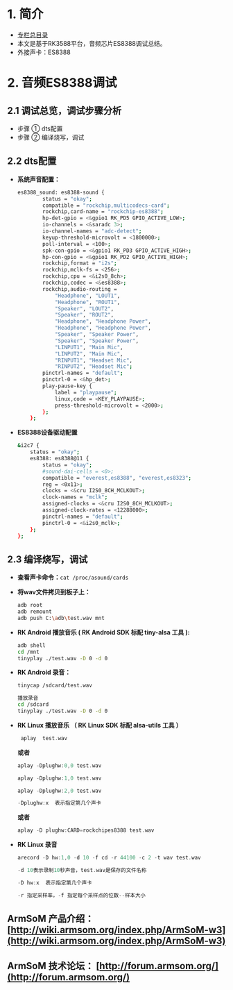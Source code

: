 # 1. 简介
- [专栏总目录](https://blog.csdn.net/nb124667390/article/details/130725546)
- 本文是基于RK3588平台，音频芯片ES8388调试总结。
- 外接声卡：ES8388
# 2. 音频ES8388调试
## 2.1 调试总览，调试步骤分析
- 步骤 ①  dts配置
- 步骤 ②  编译烧写，调试

 ## 2.2 dts配置



- **系统声音配置：**
	```bash
	es8388_sound: es8388-sound {
	        status = "okay";
	        compatible = "rockchip,multicodecs-card";
	        rockchip,card-name = "rockchip-es8388";
	        hp-det-gpio = <&gpio1 RK_PD5 GPIO_ACTIVE_LOW>;
	        io-channels = <&saradc 3>;
	        io-channel-names = "adc-detect";
	        keyup-threshold-microvolt = <1800000>;
	        poll-interval = <100>;
	        spk-con-gpio = <&gpio1 RK_PD3 GPIO_ACTIVE_HIGH>;
	        hp-con-gpio = <&gpio1 RK_PD2 GPIO_ACTIVE_HIGH>;
	        rockchip,format = "i2s";
	        rockchip,mclk-fs = <256>;
	        rockchip,cpu = <&i2s0_8ch>;
	        rockchip,codec = <&es8388>;
	        rockchip,audio-routing =
	            "Headphone", "LOUT1",
	            "Headphone", "ROUT1",
	            "Speaker", "LOUT2",
	            "Speaker", "ROUT2",
	            "Headphone", "Headphone Power",
	            "Headphone", "Headphone Power",
	            "Speaker", "Speaker Power",
	            "Speaker", "Speaker Power",
	            "LINPUT1", "Main Mic",
	            "LINPUT2", "Main Mic",
	            "RINPUT1", "Headset Mic",
	            "RINPUT2", "Headset Mic";
	        pinctrl-names = "default";
	        pinctrl-0 = <&hp_det>;
	        play-pause-key {
	            label = "playpause";
	            linux,code = <KEY_PLAYPAUSE>;
	            press-threshold-microvolt = <2000>;
	        };
	    };
	```
- **ES8388设备驱动配置**
	```bash
	&i2c7 {
	    status = "okay";
	    es8388: es8388@11 {
	        status = "okay";
	        #sound-dai-cells = <0>;
	        compatible = "everest,es8388", "everest,es8323";
	        reg = <0x11>;
	        clocks = <&cru I2S0_8CH_MCLKOUT>;
	        clock-names = "mclk";
	        assigned-clocks = <&cru I2S0_8CH_MCLKOUT>;
	        assigned-clock-rates = <12288000>;
	        pinctrl-names = "default";
	        pinctrl-0 = <&i2s0_mclk>;
	    };
	};
	```


## 2.3  编译烧写，调试

- **查看声卡命令：**`cat /proc/asound/cards`
	
	
- **将wav文件拷贝到板子上：**
	
	```bash
	adb root
	adb remount
	adb push C:\adb\test.wav mnt
	```
	
- **RK Android 播放音乐 ( RK Android SDK 标配 tiny-alsa 工具 ):**
	
	```bash
	adb shell
	cd /mnt
	tinyplay ./test.wav -D 0 -d 0
	```
	
-  **RK Android 录音：**
	
	```bash
	tinycap /sdcard/test.wav 
	
	播放录音
	cd /sdcard
	tinyplay ./test.wav -D 0 -d 0
	```
	
- **RK Linux 播放音乐 （ RK Linux SDK 标配 alsa-utils 工具 ）**
	
	```c
	 aplay  test.wav
	```
	**或者**
	```c
	aplay -Dplughw:0,0 test.wav
	
	aplay -Dplughw:1,0 test.wav
	
	aplay -Dplughw:2,0 test.wav
	
	-Dplughw:x  表示指定第几个声卡
	```
	**或者**
	```c
	aplay -D plughw:CARD=rockchipes8388 test.wav
	```
	
-  **RK Linux  录音**

	```c
	arecord -D hw:1,0 -d 10 -f cd -r 44100 -c 2 -t wav test.wav
	
	-d 10表示录制10秒声音，test.wav是保存的文件名称
	
	-D hw:x  表示指定第几个声卡
	
	-r 指定采样率，-f 指定每个采样点的位数--样本大小

	```

 ## ArmSoM 产品介绍： [http://wiki.armsom.org/index.php/ArmSoM-w3](http://wiki.armsom.org/index.php/ArmSoM-w3)
## ArmSoM 技术论坛： [http://forum.armsom.org/](http://forum.armsom.org/)
